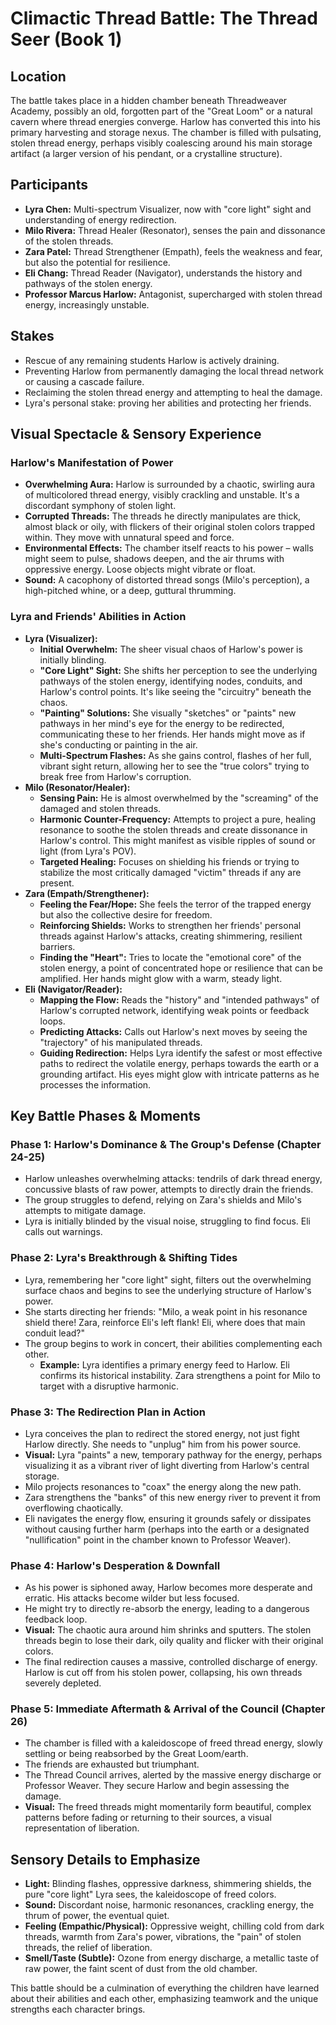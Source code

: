 # Climactic Thread Battle: The Thread Seer (Book 1)

## Location
The battle takes place in a hidden chamber beneath Threadweaver Academy, possibly an old, forgotten part of the "Great Loom" or a natural cavern where thread energies converge. Harlow has converted this into his primary harvesting and storage nexus. The chamber is filled with pulsating, stolen thread energy, perhaps visibly coalescing around his main storage artifact (a larger version of his pendant, or a crystalline structure).

## Participants
- **Lyra Chen:** Multi-spectrum Visualizer, now with "core light" sight and understanding of energy redirection.
- **Milo Rivera:** Thread Healer (Resonator), senses the pain and dissonance of the stolen threads.
- **Zara Patel:** Thread Strengthener (Empath), feels the weakness and fear, but also the potential for resilience.
- **Eli Chang:** Thread Reader (Navigator), understands the history and pathways of the stolen energy.
- **Professor Marcus Harlow:** Antagonist, supercharged with stolen thread energy, increasingly unstable.

## Stakes
- Rescue of any remaining students Harlow is actively draining.
- Preventing Harlow from permanently damaging the local thread network or causing a cascade failure.
- Reclaiming the stolen thread energy and attempting to heal the damage.
- Lyra's personal stake: proving her abilities and protecting her friends.

## Visual Spectacle & Sensory Experience

### Harlow's Manifestation of Power
- **Overwhelming Aura:** Harlow is surrounded by a chaotic, swirling aura of multicolored thread energy, visibly crackling and unstable. It's a discordant symphony of stolen light.
- **Corrupted Threads:** The threads he directly manipulates are thick, almost black or oily, with flickers of their original stolen colors trapped within. They move with unnatural speed and force.
- **Environmental Effects:** The chamber itself reacts to his power – walls might seem to pulse, shadows deepen, and the air thrums with oppressive energy. Loose objects might vibrate or float.
- **Sound:** A cacophony of distorted thread songs (Milo's perception), a high-pitched whine, or a deep, guttural thrumming.

### Lyra and Friends' Abilities in Action
- **Lyra (Visualizer):**
    - **Initial Overwhelm:** The sheer visual chaos of Harlow's power is initially blinding.
    - **"Core Light" Sight:** She shifts her perception to see the underlying pathways of the stolen energy, identifying nodes, conduits, and Harlow's control points. It's like seeing the "circuitry" beneath the chaos.
    - **"Painting" Solutions:** She visually "sketches" or "paints" new pathways in her mind's eye for the energy to be redirected, communicating these to her friends. Her hands might move as if she's conducting or painting in the air.
    - **Multi-Spectrum Flashes:** As she gains control, flashes of her full, vibrant sight return, allowing her to see the "true colors" trying to break free from Harlow's corruption.
- **Milo (Resonator/Healer):**
    - **Sensing Pain:** He is almost overwhelmed by the "screaming" of the damaged and stolen threads.
    - **Harmonic Counter-Frequency:** Attempts to project a pure, healing resonance to soothe the stolen threads and create dissonance in Harlow's control. This might manifest as visible ripples of sound or light (from Lyra's POV).
    - **Targeted Healing:** Focuses on shielding his friends or trying to stabilize the most critically damaged "victim" threads if any are present.
- **Zara (Empath/Strengthener):**
    - **Feeling the Fear/Hope:** She feels the terror of the trapped energy but also the collective desire for freedom.
    - **Reinforcing Shields:** Works to strengthen her friends' personal threads against Harlow's attacks, creating shimmering, resilient barriers.
    - **Finding the "Heart":** Tries to locate the "emotional core" of the stolen energy, a point of concentrated hope or resilience that can be amplified. Her hands might glow with a warm, steady light.
- **Eli (Navigator/Reader):**
    - **Mapping the Flow:** Reads the "history" and "intended pathways" of Harlow's corrupted network, identifying weak points or feedback loops.
    - **Predicting Attacks:** Calls out Harlow's next moves by seeing the "trajectory" of his manipulated threads.
    - **Guiding Redirection:** Helps Lyra identify the safest or most effective paths to redirect the volatile energy, perhaps towards the earth or a grounding artifact. His eyes might glow with intricate patterns as he processes the information.

## Key Battle Phases & Moments

### Phase 1: Harlow's Dominance & The Group's Defense (Chapter 24-25)
- Harlow unleashes overwhelming attacks: tendrils of dark thread energy, concussive blasts of raw power, attempts to directly drain the friends.
- The group struggles to defend, relying on Zara's shields and Milo's attempts to mitigate damage.
- Lyra is initially blinded by the visual noise, struggling to find focus. Eli calls out warnings.

### Phase 2: Lyra's Breakthrough & Shifting Tides
- Lyra, remembering her "core light" sight, filters out the overwhelming surface chaos and begins to see the underlying structure of Harlow's power.
- She starts directing her friends: "Milo, a weak point in his resonance shield there! Zara, reinforce Eli's left flank! Eli, where does that main conduit lead?"
- The group begins to work in concert, their abilities complementing each other.
    - **Example:** Lyra identifies a primary energy feed to Harlow. Eli confirms its historical instability. Zara strengthens a point for Milo to target with a disruptive harmonic.

### Phase 3: The Redirection Plan in Action
- Lyra conceives the plan to redirect the stored energy, not just fight Harlow directly. She needs to "unplug" him from his power source.
- **Visual:** Lyra "paints" a new, temporary pathway for the energy, perhaps visualizing it as a vibrant river of light diverting from Harlow's central storage.
- Milo projects resonances to "coax" the energy along the new path.
- Zara strengthens the "banks" of this new energy river to prevent it from overflowing chaotically.
- Eli navigates the energy flow, ensuring it grounds safely or dissipates without causing further harm (perhaps into the earth or a designated "nullification" point in the chamber known to Professor Weaver).

### Phase 4: Harlow's Desperation & Downfall
- As his power is siphoned away, Harlow becomes more desperate and erratic. His attacks become wilder but less focused.
- He might try to directly re-absorb the energy, leading to a dangerous feedback loop.
- **Visual:** The chaotic aura around him shrinks and sputters. The stolen threads begin to lose their dark, oily quality and flicker with their original colors.
- The final redirection causes a massive, controlled discharge of energy. Harlow is cut off from his stolen power, collapsing, his own threads severely depleted.

### Phase 5: Immediate Aftermath & Arrival of the Council (Chapter 26)
- The chamber is filled with a kaleidoscope of freed thread energy, slowly settling or being reabsorbed by the Great Loom/earth.
- The friends are exhausted but triumphant.
- The Thread Council arrives, alerted by the massive energy discharge or Professor Weaver. They secure Harlow and begin assessing the damage.
- **Visual:** The freed threads might momentarily form beautiful, complex patterns before fading or returning to their sources, a visual representation of liberation.

## Sensory Details to Emphasize
- **Light:** Blinding flashes, oppressive darkness, shimmering shields, the pure "core light" Lyra sees, the kaleidoscope of freed colors.
- **Sound:** Discordant noise, harmonic resonances, crackling energy, the thrum of power, the eventual quiet.
- **Feeling (Empathic/Physical):** Oppressive weight, chilling cold from dark threads, warmth from Zara's power, vibrations, the "pain" of stolen threads, the relief of liberation.
- **Smell/Taste (Subtle):** Ozone from energy discharge, a metallic taste of raw power, the faint scent of dust from the old chamber.

This battle should be a culmination of everything the children have learned about their abilities and each other, emphasizing teamwork and the unique strengths each character brings.
